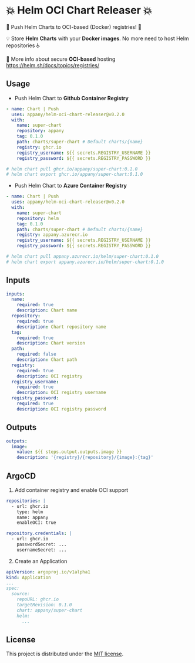 # 💥 Helm OCI Chart Releaser 💥

🚀 Push Helm Charts to OCI-based (Docker) registries! 🚀

💡 Store **Helm Charts** with your **Docker images**. No more need to host Helm repositories ♿

📝 More info about secure **OCI-based** hosting https://helm.sh/docs/topics/registries/

## Usage

- Push Helm Chart to **Github Container Registry**

```yaml
- name: Chart | Push
  uses: appany/helm-oci-chart-releaser@v0.2.0
  with:
    name: super-chart
    repository: appany
    tag: 0.1.0
    path: charts/super-chart # Default charts/{name}
    registry: ghcr.io
    registry_username: ${{ secrets.REGISTRY_USERNAME }}
    registry_password: ${{ secrets.REGISTRY_PASSWORD }}

# helm chart pull ghcr.io/appany/super-chart:0.1.0
# helm chart export ghcr.io/appany/super-chart:0.1.0
```

- Push Helm Chart to **Azure Container Registry**
```yaml
- name: Chart | Push
  uses: appany/helm-oci-chart-releaser@v0.2.0
  with:
    name: super-chart
    repository: helm
    tag: 0.1.0
    path: charts/super-chart # Default charts/{name}
    registry: appany.azurecr.io
    registry_username: ${{ secrets.REGISTRY_USERNAME }}
    registry_password: ${{ secrets.REGISTRY_PASSWORD }}

# helm chart pull appany.azurecr.io/helm/super-chart:0.1.0
# helm chart export appany.azurecr.io/helm/super-chart:0.1.0
```

## Inputs

```yaml
inputs:
  name:
    required: true
    description: Chart name
  repository:
    required: true
    description: Chart repository name
  tag:
    required: true
    description: Chart version
  path:
    required: false
    description: Chart path
  registry:
    required: true
    description: OCI registry
  registry_username:
    required: true
    description: OCI registry username
  registry_password:
    required: true
    description: OCI registry password
```

## Outputs

```yaml
outputs:
  image:
    value: ${{ steps.output.outputs.image }}
    description: '{registry}/{repository}/{image}:{tag}'
```

## ArgoCD

1. Add container registry and enable OCI support
```yaml
repositories: |
  - url: ghcr.io
    type: helm
    name: appany
    enableOCI: true

repository.credentials: |
  - url: ghcr.io
    passwordSecret: ...
    usernameSecret: ...
```

2. Create an Application
```yaml
apiVersion: argoproj.io/v1alpha1
kind: Application
...
spec:
  source:
    repoURL: ghcr.io
    targetRevision: 0.1.0
    chart: appany/super-chart
    helm:
      ...
```

## License

This project is distributed under the [MIT license](LICENSE.md).
